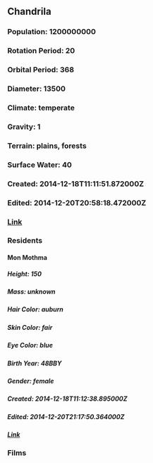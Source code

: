 ## Chandrila
### Population: 1200000000
### Rotation Period: 20
### Orbital Period: 368
### Diameter: 13500
### Climate: temperate
### Gravity: 1
### Terrain: plains, forests
### Surface Water: 40
### Created: 2014-12-18T11:11:51.872000Z
### Edited: 2014-12-20T20:58:18.472000Z
### [Link](https://swapi.dev/api/planets/32/)
### Residents
#### Mon Mothma
##### Height: 150
##### Mass: unknown
##### Hair Color: auburn
##### Skin Color: fair
##### Eye Color: blue
##### Birth Year: 48BBY
##### Gender: female
##### Created: 2014-12-18T11:12:38.895000Z
##### Edited: 2014-12-20T21:17:50.364000Z
##### [Link](https://swapi.dev/api/people/28/)
### Films